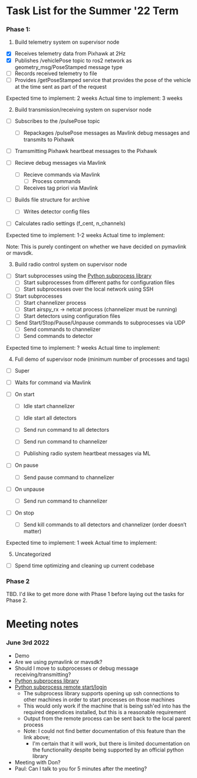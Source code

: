 # Task List for the Summer '22 Term 

### Phase 1:

1. Build telemetry system on supervisor node

- [x] Receives telemetry data from Pixhawk at 2Hz
- [x] Publishes /vehiclePose topic to ros2 network as geometry_msg/PoseStamped message type
- [ ] Records received telemetry to file
- [ ] Provides /getPoseStamped service that provides the pose of the vehicle at the time sent as part of the request

Expected time to implement: 2 weeks
Actual time to implement: 3 weeks 

2. Build transmission/receiving system on supervisor node

- [ ] Subscribes to the /pulsePose topic
  - [ ] Repackages /pulsePose messages as Mavlink debug messages and transmits to Pixhawk 

- [ ] Tramsmitting Pixhawk heartbeat messages to the Pixhawk

- [ ] Recieve debug messages via Mavlink 
  - [ ] Recieve commands via Mavlink 
    - [ ] Process commands 
  - [ ] Receives tag priori via Mavlink

- [ ] Builds file structure for archive
  - [ ] Writes detector config files

- [ ] Calculates radio settings (f_cent, n_channels)

Expected time to implement: 1-2 weeks 
Actual time to implement: 

Note: This is purely contingent on whether we have decided on pymavlink or mavsdk. 

3. Build radio control system on supervisor node

- [ ] Start subprocesses using the [Python subprocess library](https://docs.python.org/3/library/subprocess.html) 
  - [ ] Start subprocesses from different paths for configuration files 
  - [ ] Start subprocesses over the local network using SSH 

- [ ] Start subprocesses 
  - [ ] Start channelizer process
  - [ ] Start airspy_rx -> netcat process (channelizer must be running)
  - [ ] Start detectors using configuration files

- [ ] Send Start/Stop/Pause/Unpause commands to subprocesses via UDP
  - [ ] Send commands to channelizer 
  - [ ] Send commands to detector 

Expected time to implement: ? weeks 
Actual time to implement: 

4. Full demo of supervisor node (minimum number of processes and tags)

- [ ] Super
- [ ] Waits for command via Mavlink
- [ ] On start

  
  - [ ] Idle start channelizer
  - [ ] Idle start all detectors

  - [ ] Send run command to all detectors 
  - [ ] Send run command to channelizer
  - [ ] Publishing radio system heartbeat messages via ML
- [ ] On pause
  - [ ] Send pause command to channelizer
- [ ] On unpause
  - [ ] Send run command to channelizer
- [ ] On stop
  - [ ]  Send kill commands to all detectors and channelizer (order doesn’t matter)

Expected time to implement: 1 week
Actual time to implement: 

5. Uncategorized

- [ ] Spend time optimizing and cleaning up current codebase 

### Phase 2

TBD. I'd like to get more done with Phase 1 before laying out the tasks for Phase 2. 

# Meeting notes 

### June 3rd 2022 

- Demo 
- Are we using pymavlink or mavsdk? 
- Should I move to subprocesses or debug message receiving/transmitting? 
- [Python subprocess library](https://docs.python.org/3/library/subprocess.html) 
- [Python subprocess remote start/login](https://programmer.group/experience-sharing-the-best-practice-of-remote-login-server-with-python.html)
  - The subprocess library supports opening up ssh connections to other machines in order to start processes on those machines 
  - This would only work if the machine that is being ssh'ed into has the required dependices installed, but this is a reasonable requirement 
  - Output from the remote process can be sent back to the local parent process
  - Note: I could not find better documentation of this feature than the link above;
    - I'm certain that it will work, but there is limited documentation on the functionality despite being supported by an official python library 
 - Meeting with Don? 
 - Paul: Can I talk to you for 5 minutes after the meeting? 
